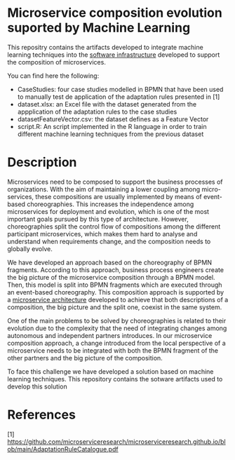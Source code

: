 # Microservice composition evolution suported by Machine Learning

This repositry contains the artifacts developed to integrate machine learning techniques into the [software infrastructure](https://github.com/pvalderas/microservices-composition-infrastructure) developed to support the composition of microservices.

You can find here the following:

* CaseStudies: four case studies modelled in BPMN that have been used to manually test de application of the adaptation rules presented in [1]
* dataset.xlsx: an Excel file with the dataset generated from the appplication of the adaptation rules to the case studies
* datasetFeatureVector.csv: the dataset defines as a Feature Vector
* script.R: An script implemented in the R language in order to train different machine learning techniques from the previous dataset


# Description

Microservices need to be composed to support the business processes of organizations. With the aim of maintaining a lower coupling among micro-services, these compositions are usually implemented by means of event-based choreographies. This increases the independence among microservices for deployment and evolution, which is one of the most important goals pursued by this type of architecture. However, choreographies split the control flow of compositions among the different participant microservices, which makes them hard to analyse and understand when requirements change, and the composition needs to globally evolve. 

We have developed an approach based on the choreography of BPMN fragments. According to this approach, business process engineers create the big picture of the microservice composition through a BPMN model. Then, this model is split into BPMN fragments which are executed through an event-based choreography. This composition approach is supported by a [microservice architecture](https://github.com/pvalderas/microservices-composition-infrastructure) developed to achieve that both descriptions of a composition, the big picture and the split one, coexist in the same system.

One of the main problems to be solved by choreographies is related to their evolution due to the complexity that the need of integrating changes among autonomous and independent partners introduces. In our microservice composition approach, a change introduced from the local perspective of a microservice needs to be integrated with both the BPMN fragment of the other partners and the big picture of the composition. 

To face this challenge we have developed a solution based on machine learning techniques. This repository contains the sotware artifacts used to develop this solution 

# References

[1] https://github.com/microserviceresearch/microserviceresearch.github.io/blob/main/AdaptationRuleCatalogue.pdf
